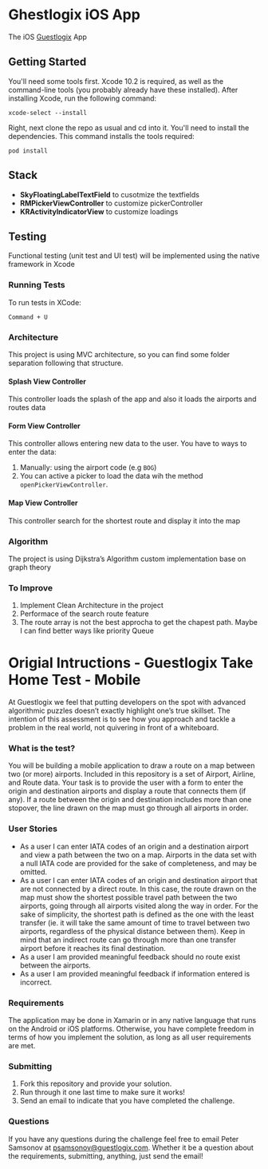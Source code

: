 # Ghestlogix iOS App

The iOS  [Guestlogix](https://www.guestlogix.com) App


## Getting Started 

You'll need some tools first. Xcode 10.2 is required, as well as the command-line tools (you probably already have these installed). After installing Xcode, run the following command:

```xcode-select --install```

Right, next clone the repo as usual and cd into it. You'll need to install the dependencies. This command installs the tools required:

```pod install```


## Stack

- **SkyFloatingLabelTextField** to cusotmize the textfields
- **RMPickerViewController** to customize pickerController
- **KRActivityIndicatorView** to customize loadings



## Testing

Functional testing (unit test and UI test) will be implemented using the native framework in Xcode

### Running Tests

To run tests in XCode:

```
Command + U
```

### Architecture 

This project is using MVC architecture,  so you can find some folder separation following that  structure.

#### Splash View Controller

This controller loads the splash of the app and also it loads the airports and routes data

#### Form View Controller

This controller allows entering new data to the user. You have to ways to enter the data:

1. Manually: using the airport code (e.g `BOG`)
2. You can active a picker to load the data wih the method `openPickerViewController`.

#### Map View Controller

This controller search for the shortest route and display it into the map   

### Algorithm

The project is using Dijkstra’s Algorithm custom implementation base on graph theory 

### To Improve 

1. Implement Clean Architecture in  the project 
2. Performace of the search route feature 
3. The route array is not the best approcha to get the chapest path. Maybe I can find better ways like priority Queue




# Origial Intructions -  Guestlogix Take Home Test - Mobile

At Guestlogix we feel that putting developers on the spot with advanced algorithmic puzzles doesn’t exactly highlight one’s true skillset. The intention of this assessment is to see how you approach and tackle a problem in the real world, not quivering in front of a whiteboard.

### What is the test?

You will be building a mobile application to draw a route on a map between two (or more) airports. Included in this repository is a set of Airport, Airline, and Route data. Your task is to provide the user with a form to enter the origin and destination airports and display a route that connects them (if any). If a route between the origin and destination includes more than one stopover, the line drawn on the map must go through all airports in order.

### User Stories

- As a user I can enter IATA codes of an origin and a destination airport and view a path between the two on a map. Airports in the data set with a null IATA code are provided for the sake of completeness, and may be omitted.
- As a user I can enter IATA codes of an origin and destination airport that are not connected by a direct route. In this case, the route drawn on the map must show the shortest possible travel path between the two airports, going through all airports visited along the way in order. For the sake of simplicity, the shortest path is defined as the one with the least transfer (ie. it will take the same amount of time to travel between two airports, regardless of the physical distance between them). Keep in mind that an indirect route can go through more than one transfer airport before it reaches its final destination.
- As a user I am provided meaningful feedback should no route exist between the airports.
- As a user I am provided meaningful feedback if information entered is incorrect.

### Requirements

The application may be done in Xamarin or in any native language that runs on the Android or iOS platforms. Otherwise, you have complete freedom in terms of how you implement the solution, as long as all user requirements are met.

### Submitting

1. Fork this repository and provide your solution.
2. Run through it one last time to make sure it works!
3. Send an email to indicate that you have completed the challenge. 

### Questions

If you have any questions during the challenge feel free to email Peter Samsonov at psamsonov@guestlogix.com. Whether it be a question about the requirements, submitting, anything, just send the email!
